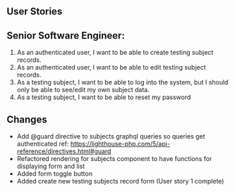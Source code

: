 ## User Stories

## Senior Software Engineer:

1. As an authenticated user, I want to be able to create testing subject records.
2. As an authenticated user, I want to be able to edit testing subject records.
3. As a testing subject, I want to be able to log into the system, but I should only be able to see/edit my own subject data.
4. As a testing subject, I want to be able to reset my password


## Changes
- Add @guard directive to subjects graphql queries so queries get authenticated ref: https://lighthouse-php.com/5/api-reference/directives.html#guard
- Refactored rendering for subjects component to have functions for displaying form and list
- Added form toggle button
- Added create new testing subjects record form (User story 1 complete)

